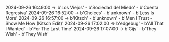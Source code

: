2024-09-26 16:49:00 -> b'Los Viejos' - b'Sociedad del Miedo' - b'Cuenta Regresiva'
2024-09-26 16:52:00 -> b'Choices' - b'unknown' - b'Less Is More'
2024-09-26 16:57:00 -> b'Kitsch' - b'unknown' - b'Men I Trust - Show Me How (Kitsch Edit)'
2024-09-26 17:02:00 -> b'edgebug' - b'All That I Wanted' - b'For The Last Time'
2024-09-26 17:07:00 -> b'Gijs' - b'They Wish' - b'They Wish'
